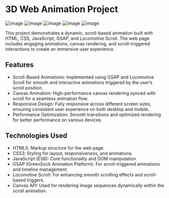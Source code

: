 # 3D Web Animation Project

![image](https://github.com/user-attachments/assets/6e5312e0-a880-4410-ac5d-1b29febd04f4) ![image](https://github.com/user-attachments/assets/92035d42-5708-42b7-852a-180ace45eac1) ![image](https://github.com/user-attachments/assets/760f013d-fdc4-4f1a-bac4-1a0fb67a1965) ![image](https://github.com/user-attachments/assets/b482943a-a2f5-4244-b599-6775fb48bb6c) ![image](https://github.com/user-attachments/assets/07e7494b-242c-4303-b59a-5aee615883a6)

This project demonstrates a dynamic, scroll-based animation built with HTML, CSS, JavaScript, GSAP, and Locomotive Scroll. The web page includes engaging animations, canvas rendering, and scroll-triggered interactions to create an immersive user experience.

## Features
- Scroll-Based Animations: Implemented using GSAP and Locomotive Scroll for smooth and interactive animations triggered by the user’s scroll position.
- Canvas Animation: High-performance canvas rendering synced with scroll for a seamless animation flow.
- Responsive Design: Fully responsive across different screen sizes, ensuring consistent user experience on both desktop and mobile.
- Performance Optimization: Smooth transitions and optimized rendering for better performance on various devices.

## Technologies Used
- HTML5: Markup structure for the web page.
- CSS3: Styling for layout, responsiveness, and animations.
- JavaScript (ES6): Core functionality and DOM manipulation.
- GSAP (GreenSock Animation Platform): For scroll-triggered animations and timeline management.
- Locomotive Scroll: For enhancing smooth scrolling effects and scroll-based triggers.
- Canvas API: Used for rendering image sequences dynamically within the scroll animation.
